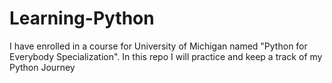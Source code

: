 # Learning-Python
I have enrolled in a course for University of Michigan named "Python for Everybody Specialization". In this repo I will practice and keep a track of my Python Journey
